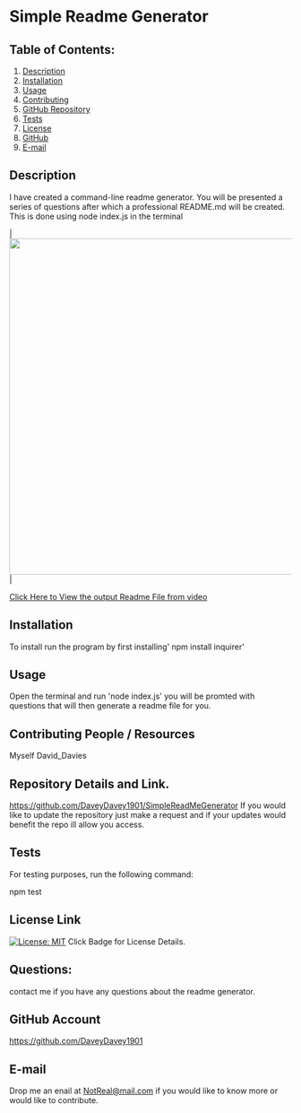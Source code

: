 # Simple Readme Generator

## Table of Contents:
  1. [Description](#Description) 
  2. [Installation](#Installation)
  3. [Usage](#Usage)  
  4. [Contributing](#Contributing-People-and-Resources)
  5. [GitHub Repository](#Repository-Details-and-Link)
  6. [Tests](#Tests)
  4. [License](#License-Link)
  7. [GitHub](#GitHub-Account)
  8. [E-mail](#E-mail)

## Description
I have created a command-line readme generator. You will be presented a series of questions after which a professional README.md will be created.  This is done using node index.js in the terminal 

|<img src="utils/David Davies Readme Generator.gif" width="600">| 

[Click Here to View the output Readme File from video](https://github.com/DaveyDavey1901/SimpleReadMeGenerator/blob/fa46c92dc5abade82e4b4a60c17fca92b1c1d619/test_README.md)

## Installation
To install run the program by first installing' npm install inquirer'

## Usage
Open the terminal and run 'node index.js' you will be promted with questions that will then generate a readme file for you.

## Contributing People / Resources
Myself David_Davies

## Repository Details and Link.
https://github.com/DaveyDavey1901/SimpleReadMeGenerator
If you would like to update the repository just make a request and if your updates would benefit the repo ill allow you access.

## Tests
For testing purposes, run the following command:

npm test

## License Link
[![License: MIT](https://img.shields.io/badge/License-MIT-yellow.svg)](https://opensource.org/licenses/MIT) Click Badge for License Details.

## Questions:
contact me if you have any questions about the readme generator.

## GitHub Account
https://github.com/DaveyDavey1901

## E-mail
Drop me an enail at NotReal@mail.com  if you would like to know more or would like to contribute.
